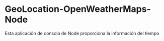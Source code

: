 # GeoLocation-OpenWeatherMaps-Node

Esta aplicación de consola de Node proporciona la información del tiempo